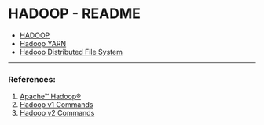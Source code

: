 HADOOP - README
=======

- [HADOOP](https://github.com/animenon/Tech-FAQs/blob/hadoop/bigdata/hadoop/hadoop.md)
- [Hadoop YARN](https://github.com/animenon/Tech-FAQs/blob/hadoop/bigdata/hadoop/yarn.md)
- [Hadoop Distributed File System]()


---

### References:
1. [Apache™ Hadoop®](http://hadoop.apache.org/)
2. [Hadoop v1 Commands](https://github.com/animenon/Tech-FAQs/blob/master/bigdata/hadoop/hdfs_v1_commands.md)
3. [Hadoop v2 Commands](https://github.com/animenon/Tech-FAQs/blob/master/bigdata/hadoop/hdfs_v2_commands.md)

